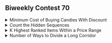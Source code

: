 ## Biweekly Contest 70
<details><summary>Minimum Cost of Buying Candies With Discount</summary></details>
<details><summary>Count the Hidden Sequences</summary></details>
<details><summary>K Highest Ranked Items Within a Price Range</summary></details>
<details><summary>Number of Ways to Divide a Long Corridor</summary></details>
